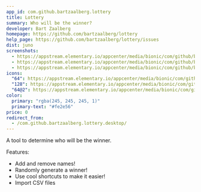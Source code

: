 ```yaml
---
app_id: com.github.bartzaalberg.lottery
title: Lottery
summary: Who will be the winner?
developer: Bart Zaalberg
homepage: https://github.com/bartzaalberg/lottery
help_page: https://github.com/bartzaalberg/lottery/issues
dist: juno
screenshots:
  - https://appstream.elementary.io/appcenter/media/bionic/com/github/bartzaalberg.lottery/A00BFDD6A0A45D6529977E4B75A33F70/screenshots/image-1_orig.png
  - https://appstream.elementary.io/appcenter/media/bionic/com/github/bartzaalberg.lottery/A00BFDD6A0A45D6529977E4B75A33F70/screenshots/image-2_orig.png
  - https://appstream.elementary.io/appcenter/media/bionic/com/github/bartzaalberg.lottery/A00BFDD6A0A45D6529977E4B75A33F70/screenshots/image-3_orig.png
icons:
  "64": https://appstream.elementary.io/appcenter/media/bionic/com/github/bartzaalberg.lottery/A00BFDD6A0A45D6529977E4B75A33F70/icons/64x64/com.github.bartzaalberg.lottery_com.github.bartzaalberg.lottery.png
  "128": https://appstream.elementary.io/appcenter/media/bionic/com/github/bartzaalberg.lottery/A00BFDD6A0A45D6529977E4B75A33F70/icons/128x128/com.github.bartzaalberg.lottery_com.github.bartzaalberg.lottery.png
  "64@2": https://appstream.elementary.io/appcenter/media/bionic/com/github/bartzaalberg.lottery/A00BFDD6A0A45D6529977E4B75A33F70/icons/64x64@2/com.github.bartzaalberg.lottery_com.github.bartzaalberg.lottery.png
color:
  primary: "rgba(245, 245, 245, 1)"
  primary-text: "#fe2e56"
price: 0
redirect_from:
  - /com.github.bartzaalberg.lottery.desktop/
---
```


<p>A tool to determine who will be the winner.</p>
<p>Features:</p>
<ul>
  <li>Add and remove names!</li>
  <li>Randomly generate a winner!</li>
  <li>Use cool shortcuts to make it easier!</li>
  <li>Import CSV files</li>
</ul>